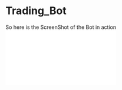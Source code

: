 # Trading_Bot
So here is the ScreenShot of the Bot in action
![Alt text](trading_bot/Demo_images/screencapture-127-0-0-1-5500-index-html-2025-08-13-09_05_04.pdf)
